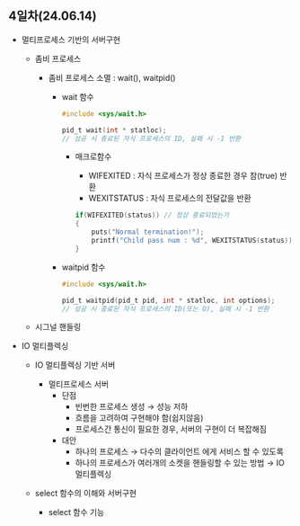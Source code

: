 ## 4일차(24.06.14)
- 멀티프로세스 기반의 서버구현
    - 좀비 프로세스
        - 좀비 프로세스 소멸 : wait(), waitpid()
            - wait 함수
            
                ```c
                #include <sys/wait.h>

                pid_t wait(int * statloc);
                // 성공 시 종료된 자식 프로세스의 ID, 실패 시 -1 반환
                ```
            
                - 매크로함수
                    - WIFEXITED : 자식 프로세스가 정상 종료한 경우 참(true) 반환
                    - WEXITSTATUS : 자식 프로세스의 전달값을 반환

                    ```c
                    if(WIFEXITED(status)) // 정상 종료되었는가
                    {
                        puts("Normal termination!");
                        printf("Child pass num : %d", WEXITSTATUS(status)); // 그렇다면 반환값은?
                    }
                    ```

            - waitpid 함수

                ```c
                #include <sys/wait.h>

                pid_t waitpid(pid_t pid, int * statloc, int options);
                // 성공 시 종료된 자식 프로세스의 ID(또는 O), 실패 시 -1 반환
                ```

    - 시그널 핸들링



- IO 멀티플렉싱
    - IO 멀티플렉싱 기반 서버
        - 멀티프로세스 서버
            - 단점
                - 빈번한 프로세스 생성 &rarr; 성능 저하
                - 흐름을 고려하여 구현해야 함(쉽지않음)
                - 프로세스간 통신이 필요한 경우, 서버의 구현이 더 복잡해짐
            - 대안
                - 하나의 프로세스 &rarr; 다수의 클라이언트 에게 서비스 할 수 있도록
                - 하나의 프로세스가 여러개의 소켓을 핸들링할 수 있는 방법 &rarr; IO 멀티플렉싱

    - select 함수의 이해와 서버구현
        - select 함수 기능